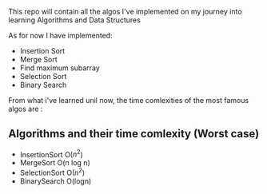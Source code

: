 This repo will contain all the algos I've implemented on my journey into learning Algorithms and Data Structures


As for now I have implemented: 

- Insertion Sort
- Merge Sort
- Find maximum subarray
- Selection Sort
- Binary Search

From what i've learned unil now, the time comlexities of the most famous algos are :

Algorithms and their time comlexity (**Worst case**)
---
- InsertionSort   O($n^2$)
- MergeSort       O(n log n)
- SelectionSort   O($n^2$)
- BinarySearch    O(logn) 